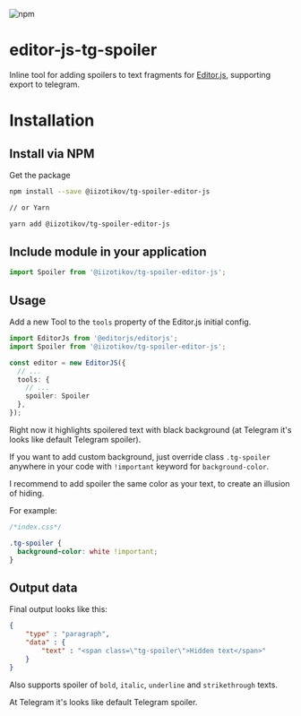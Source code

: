 ![npm](https://img.shields.io/badge/npm-v1.0.8-blue?style=plastic)

# editor-js-tg-spoiler

Inline tool for adding spoilers to text fragments for [Editor.js](https://github.com/codex-team/editor.js), 
supporting export to telegram.

# Installation

## Install via NPM
Get the package

```bash
npm install --save @iizotikov/tg-spoiler-editor-js

// or Yarn

yarn add @iizotikov/tg-spoiler-editor-js
```

## Include module in your application 

```ts
import Spoiler from '@iizotikov/tg-spoiler-editor-js';
```

## Usage

Add a new Tool to the `tools` property of the Editor.js initial config.

```ts
import EditorJs from '@editorjs/editorjs';
import Spoiler from '@iizotikov/tg-spoiler-editor-js';

const editor = new EditorJS({
  // ...
  tools: {
    // ...
    spoiler: Spoiler
  },
});
```

Right now it highlights spoilered text with black background (at Telegram it's looks like default Telegram spoiler). 

If you want to add custom background, just override class `.tg-spoiler` anywhere in your code with `!important` keyword for `background-color`.

I recommend to add spoiler the same color as your text, to create an illusion of hiding.

For example:
```css
/*index.css*/

.tg-spoiler {
  background-color: white !important;
}
```

## Output data

Final output looks like this:

```json
{
    "type" : "paragraph",
    "data" : {
        "text" : "<span class=\"tg-spoiler\">Hidden text</span>"
    }
}
```

Also supports spoiler of `bold`, `italic`, `underline` and `strikethrough` texts.

At Telegram it's looks like default Telegram spoiler.

